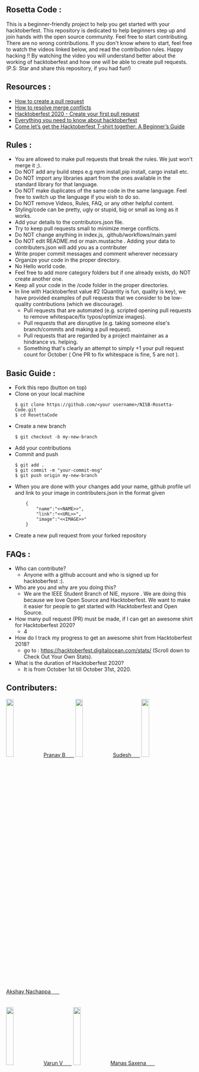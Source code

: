 ## Rosetta Code :
This is a beginner-friendly project to help you get started with your hacktoberfest. This repository is dedicated to help beginners step up and join hands with the open source community. Feel free to start contributing. There are no wrong contributions. If you don't know where to start, feel free to watch the videos linked below, and read the contribution rules. Happy hacking !! By watching the video you will understand better about the working of hacktoberfest and how one will be able to create pull requests. (P.S: Star and share this repository, if you had fun!)

## Resources :
- [How to create a pull request](https://www.youtube.com/watch?v=DIj2q02gvKs&feature=youtu.be)
- [How to resolve merge conflicts](https://www.youtube.com/watch?v=zOx5PJTY8CI&feature=youtu.be)
- [Hacktoberfest 2020 - Create your first pull request](https://www.youtube.com/watch?v=0BV1QCl8Az0)
- [Everything you need to know about hacktoberfest](https://medium.com/@geekanamika/everything-you-need-to-know-about-hacktoberfest-9bfc3376d92e)
- [Come let’s get the Hacktoberfest T-shirt together: A Beginner’s Guide](https://code.likeagirl.io/come-lets-get-the-hacktoberfest-t-shirt-together-a-beginner-s-guide-890336148be5)

## Rules :
- You are allowed to make pull requests that break the rules. We just won't merge it ;).
- Do NOT add any build steps e.g npm install,pip install, cargo install etc.
- Do NOT import any libraries apart from the ones available in the standard library for that language.
- Do NOT make duplicates of the same code in the same language. Feel free to switch up the language if you wish to do so.
- Do NOT remove Videos, Rules, FAQ, or any other helpful content.
- Styling/code can be pretty, ugly or stupid, big or small as long as it works.
- Add your details to the contributors.json file.
- Try to keep pull requests small to minimize merge conflicts.
- Do NOT change anything in index.js, .github/workflows/main.yaml
- Do NOT edit README.md or main.mustache . Adding your data to contributers.json will add you as a contributer
- Write proper commit messages and comment wherever necessary
- Organize your code in the proper directory.
- No Hello world code.
- Feel free to add more category folders but if one already exists, do NOT create another one.
- Keep all your code in the /code folder in the proper directories.
- In line with Hacktoberfest value #2 (Quantity is fun, quality is key), we have provided examples of pull requests that we consider to be low-quality contributions (which we discourage).
  - Pull requests that are automated (e.g. scripted opening pull requests to remove whitespace/fix typos/optimize images).
  - Pull requests that are disruptive (e.g. taking someone else's branch/commits and making a pull request).
  - Pull requests that are regarded by a project maintainer as a hindrance vs. helping.
  - Something that's clearly an attempt to simply +1 your pull request count for October ( One PR to fix whitespace is fine, 5 are not ).

## Basic Guide :
- Fork this repo (button on top) 
- Clone on your local machine
    ```
  $ git clone https://github.com/<your username>/NISB-Rosetta-Code.git
  $ cd RosettaCode
  ```
- Create a new branch 
    ```
   $ git checkout -b my-new-branch
   ```
- Add your contributions
- Commit and push
    ```
    $ git add .
    $ git commit -m "your-commit-msg"
    $ git push origin my-new-branch
    ```
- When you are done with your changes add your name, github profile url and link to your image in contributers.json in the format given
    ```
        {
            "name":"<<NAME>>",
            "link":"<<URL>>",
            "image":"<<IMAGE>>"
        }
    ```
- Create a new pull request from your forked repository 

## FAQs :
- Who can contribute?
    - Anyone with a github account and who is signed up for hacktoberfest :).
- Who are you and why are you doing this?
    - We are the IEEE Student Branch of NIE, mysore . We are doing this because we love Open Source and Hacktoberfest. We want to make it easier for people to get started with Hacktoberfest and Open Source.
- How many pull request (PR) must be made, if I can get an awesome shirt for Hacktoberfest 2020?
    - 4
- How do I track my progress to get an awesome shirt from Hacktoberfest 2018?
    - go to : https://hacktoberfest.digitalocean.com/stats/ (Scroll down to Check Out Your Own Stats).
- What is the duration of Hacktoberfest 2020?
    - It is from October 1st till October 31st, 2020.

## Contributers:
<p style="margin:auto">
<a href=https:&#x2F;&#x2F;github.com&#x2F;Blaze2305><img src=https:&#x2F;&#x2F;i.pinimg.com&#x2F;originals&#x2F;6f&#x2F;74&#x2F;55&#x2F;6f7455b4f10b241ad463057762f3170f.jpg width="20%" height="20%"/>Pranav B&nbsp;&nbsp;&nbsp;&nbsp;&nbsp;&nbsp;</a>
<a href=https:&#x2F;&#x2F;github.com&#x2F;sudesh1611><img src=https:&#x2F;&#x2F;sudeshkumar.me&#x2F;images&#x2F;profile-pic.jpg width="20%" height="20%"/>Sudesh&nbsp;&nbsp;&nbsp;&nbsp;&nbsp;&nbsp;</a>
<a href=https:&#x2F;&#x2F;github.com&#x2F;AkshayNachappa><img src=https:&#x2F;&#x2F;i.imgur.com&#x2F;91mAE6S.jpg width="20%" height="20%"/>Akshay Nachappa&nbsp;&nbsp;&nbsp;&nbsp;&nbsp;&nbsp;</a>
</p>
<br><br>
<p style="margin:auto">
<a href=https:&#x2F;&#x2F;github.com&#x2F;VarunV991><img src=https:&#x2F;&#x2F;i.imgur.com&#x2F;0iWLs8x.jpg width="20%" height="20%"/>Varun V&nbsp;&nbsp;&nbsp;&nbsp;&nbsp;&nbsp;</a>
<a href=https:&#x2F;&#x2F;github.com&#x2F;saxenamanas><img src=https:&#x2F;&#x2F;imgur.com&#x2F;a&#x2F;qWAM7Uq width="20%" height="20%"/>Manas Saxena&nbsp;&nbsp;&nbsp;&nbsp;&nbsp;&nbsp;</a>
</p>
<br><br>
